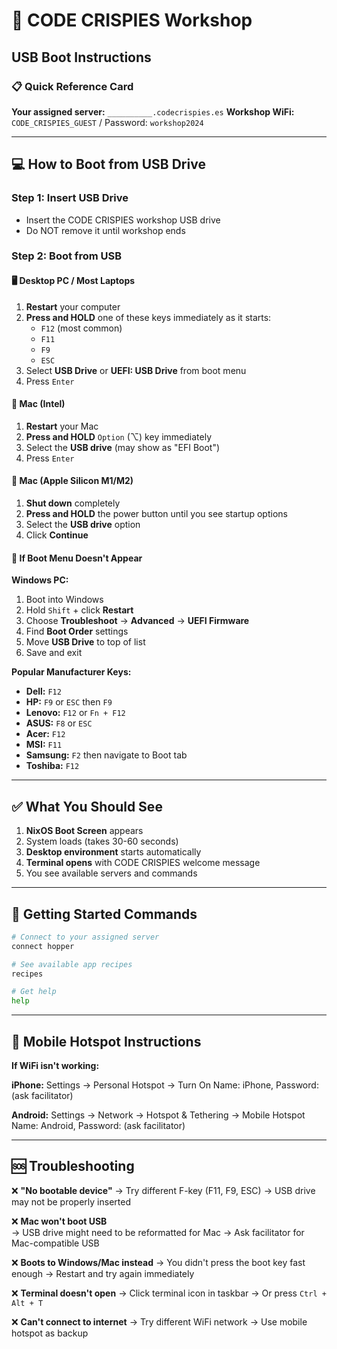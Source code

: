 # 🍪 CODE CRISPIES Workshop
## USB Boot Instructions

### 📋 Quick Reference Card

**Your assigned server:** `__________.codecrispies.es`
**Workshop WiFi:** `CODE_CRISPIES_GUEST` / Password: `workshop2024`

---

## 💻 How to Boot from USB Drive

### Step 1: Insert USB Drive
- Insert the CODE CRISPIES workshop USB drive
- Do NOT remove it until workshop ends

### Step 2: Boot from USB

#### 🖥️ **Desktop PC / Most Laptops**
1. **Restart** your computer
2. **Press and HOLD** one of these keys immediately as it starts:
   - `F12` (most common)
   - `F11` 
   - `F9`
   - `ESC`
3. Select **USB Drive** or **UEFI: USB Drive** from boot menu
4. Press `Enter`

#### 🍎 **Mac (Intel)**
1. **Restart** your Mac
2. **Press and HOLD** `Option` (⌥) key immediately
3. Select the **USB drive** (may show as "EFI Boot")
4. Press `Enter`

#### 🍎 **Mac (Apple Silicon M1/M2)**
1. **Shut down** completely
2. **Press and HOLD** the power button until you see startup options
3. Select the **USB drive** option
4. Click **Continue**

#### 🔧 **If Boot Menu Doesn't Appear**

**Windows PC:**
1. Boot into Windows
2. Hold `Shift` + click **Restart**
3. Choose **Troubleshoot** → **Advanced** → **UEFI Firmware**
4. Find **Boot Order** settings
5. Move **USB Drive** to top of list
6. Save and exit

**Popular Manufacturer Keys:**
- **Dell:** `F12`
- **HP:** `F9` or `ESC` then `F9`
- **Lenovo:** `F12` or `Fn + F12`
- **ASUS:** `F8` or `ESC`
- **Acer:** `F12`
- **MSI:** `F11`
- **Samsung:** `F2` then navigate to Boot tab
- **Toshiba:** `F12`

---

## ✅ What You Should See

1. **NixOS Boot Screen** appears
2. System loads (takes 30-60 seconds)
3. **Desktop environment** starts automatically
4. **Terminal opens** with CODE CRISPIES welcome message
5. You see available servers and commands

---

## 🚀 Getting Started Commands

```bash
# Connect to your assigned server
connect hopper

# See available app recipes  
recipes

# Get help
help
```

---

## 📱 Mobile Hotspot Instructions
**If WiFi isn't working:**

**iPhone:**
Settings → Personal Hotspot → Turn On
Name: iPhone, Password: (ask facilitator)

**Android:**
Settings → Network → Hotspot & Tethering → Mobile Hotspot
Name: Android, Password: (ask facilitator)

---

## 🆘 Troubleshooting

❌ **"No bootable device"**
→ Try different F-key (F11, F9, ESC)
→ USB drive may not be properly inserted

❌ **Mac won't boot USB**  
→ USB drive might need to be reformatted for Mac
→ Ask facilitator for Mac-compatible USB

❌ **Boots to Windows/Mac instead**
→ You didn't press the boot key fast enough
→ Restart and try again immediately

❌ **Terminal doesn't open**
→ Click terminal icon in taskbar
→ Or press `Ctrl + Alt + T`

❌ **Can't connect to internet**
→ Try different WiFi network
→ Use mobile hotspot as backup
